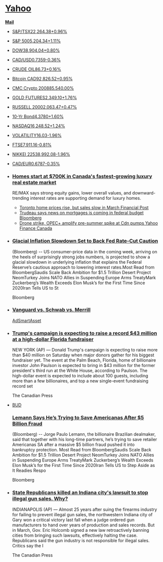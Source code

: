 [**Yahoo**](https://ca.finance.yahoo.com/)
==========================================

[**Mail**](https://mail.yahoo.com/?activity=uh-mail&pspid=985295471)

*   [S&P/TSX22,264.38+0.96%](/quote/%5EGSPTSE "S&P/TSX")
*   [S&P 5005,204.34+1.11%](/quote/%5EGSPC "S&P 500")
*   [DOW38,904.04+0.80%](/quote/%5EDJI "DOW")
*   [CAD/USD0.7359\-0.36%](/quote/CADUSD%3DX "CAD/USD")
*   [CRUDE OIL86.73+0.16%](/quote/CL%3DF "CRUDE OIL")
*   [Bitcoin CAD92,826.52+0.95%](/quote/BTC-CAD "Bitcoin CAD")
*   [CMC Crypto 200885.540.00%](/quote/%5ECMC200 "CMC Crypto 200")
*   [GOLD FUTURES2,349.10+1.76%](/quote/GC%3DF "GOLD FUTURES")
*   [RUSSELL 20002,063.47+0.47%](/quote/%5ERUT "RUSSELL 2000")
*   [10-Yr Bond4.3780+1.60%](/quote/%5ETNX "10-Yr Bond")
*   [NASDAQ16,248.52+1.24%](/quote/%5EIXIC "NASDAQ")
*   [VOLATILITY16.03\-1.96%](/quote/%5EVIX "VOLATILITY")
*   [FTSE7,911.16\-0.81%](/quote/%5EFTSE "FTSE")
*   [NIKKEI 22538,992.08\-1.96%](/quote/%5EN225 "NIKKEI 225")
*   [CAD/EUR0.6787\-0.35%](/quote/CADEUR%3DX "CAD/EUR")

*   ### [Homes start at $700K in Canada's fastest-growing luxury real estate market](/news/homes-start-at-700k-in-canadas-fastest-growing-luxury-real-estate-market-remax-133909756.html)
    
    RE/MAX says strong equity gains, lower overall values, and downward-trending interest rates are supporting demand for luxury homes.
    
    *   [Toronto home prices rise, but sales slow in March Financial Post](/news/toronto-home-prices-rise-sales-095053471.html)
    *   [Trudeau says news on mortgages is coming in federal budget Bloomberg](/news/trudeau-says-news-mortgages-coming-175643491.html)
    *   [Drone strike, OPEC+ amplify pre-summer spike at Cdn pumps Yahoo Finance Canada](/news/gas-prices-drone-strike-opec-amplify-pre-summer-spike-at-canadian-pumps-135323265.html)
    
*   ### [Glacial Inflation Slowdown Set to Back Fed Rate-Cut Caution](/news/glacial-inflation-slowdown-set-back-200000539.html)
    
    (Bloomberg) -- US consumer-price data in the coming week, arriving on the heels of surprisingly strong jobs numbers, is projected to show a glacial slowdown in underlying inflation that explains the Federal Reserve’s cautious approach to lowering interest rates.Most Read from BloombergSaudis Scale Back Ambition for $1.5 Trillion Desert Project NeomTurkey Joins NATO Allies in Suspending Europe Arms TreatyMark Zuckerberg’s Wealth Exceeds Elon Musk’s for the First Time Since 2020Iran Tells US to St
    
    Bloomberg
    
*   ### [Vanguard vs. Schwab vs. Merrill](https://a.beap.gemini.yahoo.com/mbclk?bv=3.0.0&es=AQAAAGjUGTGrk6Im04y-xDJqoZxBlYlTox3rLN8Rz4xtkXd8r8vuOL5HdQevWQpcHD9ndOkSJr7v5iR_hhUrNEoZ0g0XWpKsfd61FBm92iqHQSCG_Xl-cEJhwkCMpZ7Pv7cJZNRaRU1u5dM7Mg6z_M6yBJCUZOWV4l3z5CsW3pwlRqSubmy_iSdZZZflorWgn9JR1HslkyOvXGdy35KYwVCq0yFF5L_wHaIsTcley6yA5D7AGnFB_GYrKTlJrt-o-uk6k9It5tvg1zeNYPp2b29WhyIbIkFOXOEVGDUqWKpgoP4hlc_D3aZwCf5Lcxto4QUrcwbTzcQyWFQGRGPYqsm9mKeH6BP-5khnwZvQXVWmn4sA05JN0AfoTWeHxcmh3X4I8Hrf4llRF0T_3q4ipkcbMNJG4xEBE07MIEHl4iozCjEdWMNJmLXibfigaxJfkUfN0BHFehOHlr2TsBXu0CT3RlOhlKW8jNU71CKk0tYURSidC8D_t3q88NXOWIpkOFAL-KIB1ZRabc_H8x7gliIN8bs4iVbUdbpi9bOHTuwpKR2FYwLxUX6QBK4ixouvu8RBNTfzgV47w0NhG9gmBdndtmMj6Tgxfd-oWB46Vi1zGVvwgO4lLGWOcy5niXKbL5wifRLpgq_g4SbVnDlnDnTzy-p2sbjRqSgo088vcsggaPwQAEycMRgmzuZf6fHzTT_-_QINmze4zOPYKy3bFnPXG__0KmlptKMQGU_2uAd2Kr5isXNiVmqcDFuDTGghXXswMtv9HWIzopgKdMHG1JQcrkvPCEZ9jy8l9Y3PsP502O7JfTMmqV0CKQx0hYEZvVn50vCYLY4Xa5PIrnaXu5dclFhZuNs4yOPZ657lWqsrsyIZ6yz2iTtsSbuX4H0KEY9eaw7s8J4iKNzgDLbVtEsLXGTGj0UazJiXJ5xEI9pHa9QK2YxWI1rfEWwrn6RKp80iXZ_0iEQuDaUhsH3_siIkHRxLSmiFSruBnfvhNcZhLDlGnbypRA83K6eXWWcimcAvct9SulQaJ9hrABLDXrC9T15LxuK0paY8d2Ioq3K_eNLpOeQOfh3GV2hPt_vdjhTPPgtd4ZxhZBJXGmeCx_M_3LRzyCSfLeocey_a76RwmcczNXX-H2ts2VPrFaqm0LlTIoSMRP4W6mo1-4eJHayG_CjuYitP1--jlSoAkDaT5XLsoxEoxH4VYWabanFAPpqqMJNhMlIJHdLenZZJccnWHvnXAiwnd1fGxY-u0bY6Or23LJn8MAclaf3AdpUTP9hCqksyOZnPpttb8nBhqxbiGxfOQaoot0_DwVW6zGHuYn3m-jTFWMCfV1U2SF-4VXAdVw8voHVuANJKzVZE_7kIQeEfAkBMwNf1Nr-vUnCqlJeylIbcf1W7YtE6o9GGhbMNZAeAyACfZBtY73Y4DEUysngZsSzGqwAAKl1nbtx3ABaAalXY_pZQgj0MID_Ux5cbcOFRSPLov6wsADUTWx2RSITlguPlORGeLaywuPrWf3rkkEPQN83OK31r-8wcxIDDZA1gCSQrZxXwXc2Ay4o7IAlNcvcbtOqPzlJVc5hosRL-OPoWtSKYj98gdL-RPz1b-7tlZnlBfSMUFG8D9k-6QThDVEtUmY3S4BhwRZ0E160zp6H-rPRqvKhl4naNiMmsuUgx1JFvgfBqYubqYBJjK488SdvXZ7la5eHzceyFR9RKIun3Wf6-eIPNoVopVpsuo-EMhDBXJc7nT3dHwFeQ-mecj8xZjuhjRN7Bax3EDuBVrWVML1IsbC7_PlJjPgtWh-Fb3o2q7RIzYHi-ngy95x6Vai_UUyVHX3D-akY2w7VVg7kQB_RGkkM_SMYj0u74cNCUbdiPSgj4zKi9brSQ8RUkjj2yLs8JzcPdvBIhUDQZK9GowyyPcvjGrl6e6-T_eHZ2ofqACCvhQjGfXeseEylAHC_EMB_1PoWiZqWp8g6eBg_lb0a-TsVUIG1JEkZ0AvN4sTzT0MMQbwmwHwsYGpgEUktVq1dqw7289RX5nBIl9xkQcmiWYtMK_4cyKD5PnRilD90ljYPqeh7Ax7Bd19tIVK3ySAhYOTeXg2b1iY7zMxgQhvVD7X43y0d9brtTsAfkzQRZOSnhfEx7q_nIXz6efXF9M0KYEz5QyK4fY4Ogs4y93KGYnaPq4dO3lcLXIcyCbRcBnR4xJpblgT7kgge2GX9DivMFtig5RMg3YIbirXmkp5cHwzeEv0WOEMI3zYhgPw6U0awRwbXjimeTooMXV2cl5GoyMRPN70xU-ZX_rTJ31S1WnU5p1h0QoD9Z6eyHN_fG6u0TEL8U2qDlRjqNYvfI_SvBsfm53Pi82Unjma0FqpHMNJY3sPRspVZL7vomQdB0w3dt2nokJRcuKWnSZ7uz3pUFp9SrfVsaVtL31Pf-vCs_UMlJmfzhXykSPIge5cO1EW8TqJUUIsBSw7-H37bbajeBiYoFwnNDITww_nQUuKIfMke1ljkeCD0oerZEOdCpVqkanTJxTHyr6jRxNSZx9U2-4QPcQwkTeZFQK9Gf2KNj_ZyltavE2vp2Yne8oFYp_Y8h0F62_XDhVM047Kj59mDqSQSlCtWEJFWWUVWWPjppj_Cj1otYnYvalSySPHe6awMXckpMbQQKOOlpylOX0mu8vhQH_2WVhj7GicDDFDNpXKqoyEpUdB7bA2uFxUhfnr_J4ICvBiD6zhTRRcFemH-vPmsybosupHK0mqkuAu6FAyMPgOAzAQZRSiVaRDbDFTtj2l2tieB-vJjXf8RWoYX-pPaVAMycnZxgCecTHjHxj5jnOKO42VMRSrq3paB5R2KGiNKpjRQEbkbBKPSHhk6KILeREDa0gvm7MCujSPfvRg2bYh2EjCY3X7oBoPin61llHP-J45X0WC8sT4vgSFXtJ1YkPvlzZneZZIUyhkEsTfjwT4RhRJLhxu_yGcV_FXPcKfT-Ku1_cj3TeAPBXLssEcNzhVaHwKDi9B8RvnqeoAK2x1tnoF2zL4xvnOkKQ3V6rRNVEXVBoabkeW0Gs4EfRKZbnWyKa0dNaWYw0VimRX_5giqFO7CZHF0_xUH0wMvi5mBabVrtt3ERyS9g8xpTcxUqrk75WXnoScswj4UBDAlb)
    
    [Ad](https://legal.yahoo.com/ca/en/yahoo/privacy/adinfo/index.html)[SmartAsset](https://a.beap.gemini.yahoo.com/mbclk?bv=3.0.0&es=AQAAAGjUGTGrk6Im04y-xDJqoZxBlYlTox3rLN8Rz4xtkXd8r8vuOL5HdQevWQpcHD9ndOkSJr7v5iR_hhUrNEoZ0g0XWpKsfd61FBm92iqHQSCG_Xl-cEJhwkCMpZ7Pv7cJZNRaRU1u5dM7Mg6z_M6yBJCUZOWV4l3z5CsW3pwlRqSubmy_iSdZZZflorWgn9JR1HslkyOvXGdy35KYwVCq0yFF5L_wHaIsTcley6yA5D7AGnFB_GYrKTlJrt-o-uk6k9It5tvg1zeNYPp2b29WhyIbIkFOXOEVGDUqWKpgoP4hlc_D3aZwCf5Lcxto4QUrcwbTzcQyWFQGRGPYqsm9mKeH6BP-5khnwZvQXVWmn4sA05JN0AfoTWeHxcmh3X4I8Hrf4llRF0T_3q4ipkcbMNJG4xEBE07MIEHl4iozCjEdWMNJmLXibfigaxJfkUfN0BHFehOHlr2TsBXu0CT3RlOhlKW8jNU71CKk0tYURSidC8D_t3q88NXOWIpkOFAL-KIB1ZRabc_H8x7gliIN8bs4iVbUdbpi9bOHTuwpKR2FYwLxUX6QBK4ixouvu8RBNTfzgV47w0NhG9gmBdndtmMj6Tgxfd-oWB46Vi1zGVvwgO4lLGWOcy5niXKbL5wifRLpgq_g4SbVnDlnDnTzy-p2sbjRqSgo088vcsggaPwQAEycMRgmzuZf6fHzTT_-_QINmze4zOPYKy3bFnPXG__0KmlptKMQGU_2uAd2Kr5isXNiVmqcDFuDTGghXXswMtv9HWIzopgKdMHG1JQcrkvPCEZ9jy8l9Y3PsP502O7JfTMmqV0CKQx0hYEZvVn50vCYLY4Xa5PIrnaXu5dclFhZuNs4yOPZ657lWqsrsyIZ6yz2iTtsSbuX4H0KEY9eaw7s8J4iKNzgDLbVtEsLXGTGj0UazJiXJ5xEI9pHa9QK2YxWI1rfEWwrn6RKp80iXZ_0iEQuDaUhsH3_siIkHRxLSmiFSruBnfvhNcZhLDlGnbypRA83K6eXWWcimcAvct9SulQaJ9hrABLDXrC9T15LxuK0paY8d2Ioq3K_eNLpOeQOfh3GV2hPt_vdjhTPPgtd4ZxhZBJXGmeCx_M_3LRzyCSfLeocey_a76RwmcczNXX-H2ts2VPrFaqm0LlTIoSMRP4W6mo1-4eJHayG_CjuYitP1--jlSoAkDaT5XLsoxEoxH4VYWabanFAPpqqMJNhMlIJHdLenZZJccnWHvnXAiwnd1fGxY-u0bY6Or23LJn8MAclaf3AdpUTP9hCqksyOZnPpttb8nBhqxbiGxfOQaoot0_DwVW6zGHuYn3m-jTFWMCfV1U2SF-4VXAdVw8voHVuANJKzVZE_7kIQeEfAkBMwNf1Nr-vUnCqlJeylIbcf1W7YtE6o9GGhbMNZAeAyACfZBtY73Y4DEUysngZsSzGqwAAKl1nbtx3ABaAalXY_pZQgj0MID_Ux5cbcOFRSPLov6wsADUTWx2RSITlguPlORGeLaywuPrWf3rkkEPQN83OK31r-8wcxIDDZA1gCSQrZxXwXc2Ay4o7IAlNcvcbtOqPzlJVc5hosRL-OPoWtSKYj98gdL-RPz1b-7tlZnlBfSMUFG8D9k-6QThDVEtUmY3S4BhwRZ0E160zp6H-rPRqvKhl4naNiMmsuUgx1JFvgfBqYubqYBJjK488SdvXZ7la5eHzceyFR9RKIun3Wf6-eIPNoVopVpsuo-EMhDBXJc7nT3dHwFeQ-mecj8xZjuhjRN7Bax3EDuBVrWVML1IsbC7_PlJjPgtWh-Fb3o2q7RIzYHi-ngy95x6Vai_UUyVHX3D-akY2w7VVg7kQB_RGkkM_SMYj0u74cNCUbdiPSgj4zKi9brSQ8RUkjj2yLs8JzcPdvBIhUDQZK9GowyyPcvjGrl6e6-T_eHZ2ofqACCvhQjGfXeseEylAHC_EMB_1PoWiZqWp8g6eBg_lb0a-TsVUIG1JEkZ0AvN4sTzT0MMQbwmwHwsYGpgEUktVq1dqw7289RX5nBIl9xkQcmiWYtMK_4cyKD5PnRilD90ljYPqeh7Ax7Bd19tIVK3ySAhYOTeXg2b1iY7zMxgQhvVD7X43y0d9brtTsAfkzQRZOSnhfEx7q_nIXz6efXF9M0KYEz5QyK4fY4Ogs4y93KGYnaPq4dO3lcLXIcyCbRcBnR4xJpblgT7kgge2GX9DivMFtig5RMg3YIbirXmkp5cHwzeEv0WOEMI3zYhgPw6U0awRwbXjimeTooMXV2cl5GoyMRPN70xU-ZX_rTJ31S1WnU5p1h0QoD9Z6eyHN_fG6u0TEL8U2qDlRjqNYvfI_SvBsfm53Pi82Unjma0FqpHMNJY3sPRspVZL7vomQdB0w3dt2nokJRcuKWnSZ7uz3pUFp9SrfVsaVtL31Pf-vCs_UMlJmfzhXykSPIge5cO1EW8TqJUUIsBSw7-H37bbajeBiYoFwnNDITww_nQUuKIfMke1ljkeCD0oerZEOdCpVqkanTJxTHyr6jRxNSZx9U2-4QPcQwkTeZFQK9Gf2KNj_ZyltavE2vp2Yne8oFYp_Y8h0F62_XDhVM047Kj59mDqSQSlCtWEJFWWUVWWPjppj_Cj1otYnYvalSySPHe6awMXckpMbQQKOOlpylOX0mu8vhQH_2WVhj7GicDDFDNpXKqoyEpUdB7bA2uFxUhfnr_J4ICvBiD6zhTRRcFemH-vPmsybosupHK0mqkuAu6FAyMPgOAzAQZRSiVaRDbDFTtj2l2tieB-vJjXf8RWoYX-pPaVAMycnZxgCecTHjHxj5jnOKO42VMRSrq3paB5R2KGiNKpjRQEbkbBKPSHhk6KILeREDa0gvm7MCujSPfvRg2bYh2EjCY3X7oBoPin61llHP-J45X0WC8sT4vgSFXtJ1YkPvlzZneZZIUyhkEsTfjwT4RhRJLhxu_yGcV_FXPcKfT-Ku1_cj3TeAPBXLssEcNzhVaHwKDi9B8RvnqeoAK2x1tnoF2zL4xvnOkKQ3V6rRNVEXVBoabkeW0Gs4EfRKZbnWyKa0dNaWYw0VimRX_5giqFO7CZHF0_xUH0wMvi5mBabVrtt3ERyS9g8xpTcxUqrk75WXnoScswj4UBDAlb)
    
*   ### [Trump's campaign is expecting to raise a record $43 million at a high-dollar Florida fundraiser](/news/trump-campaign-expecting-raise-43-040435217.html)
    
    NEW YORK (AP) — Donald Trump's campaign is expecting to raise more than $40 million on Saturday when major donors gather for his biggest fundraiser yet. The event at the Palm Beach, Florida, home of billionaire investor John Paulson is expected to bring in $43 million for the former president's third run at the White House, according to Paulson. The high-dollar event is expected to include about 100 guests, including more than a few billionaires, and top a new single-event fundraising record set
    
    The Canadian Press
    
*   [BUD](https://ca.finance.yahoo.com/quote?p=BUD)
    
    ### [Lemann Says He’s Trying to Save Americanas After $5 Billion Fraud](/news/lemann-says-trying-save-americanas-193327714.html)
    
    (Bloomberg) -- Jorge Paulo Lemann, the billionaire Brazilian dealmaker, said that together with his long-time partners, he’s trying to save retailer Americanas SA after a massive $5 billion fraud pushed it into bankruptcy protection. Most Read from BloombergSaudis Scale Back Ambition for $1.5 Trillion Desert Project NeomTurkey Joins NATO Allies in Suspending Europe Arms TreatyMark Zuckerberg’s Wealth Exceeds Elon Musk’s for the First Time Since 2020Iran Tells US to Step Aside as It Readies Respo
    
    Bloomberg
    
*   ### [State Republicans killed an Indiana city's lawsuit to stop illegal gun sales. Why?](/news/state-republicans-killed-indiana-citys-040646917.html)
    
    INDIANAPOLIS (AP) — Almost 25 years after suing the firearms industry for failing to prevent illegal gun sales, the northwestern Indiana city of Gary won a critical victory last fall when a judge ordered gun manufacturers to hand over years of production and sales records. But in March, Gov. Eric Holcomb signed a new law retroactively banning cities from bringing such lawsuits, effectively halting the case. Republicans said the gun industry is not responsible for illegal sales. Critics say the l
    
    The Canadian Press